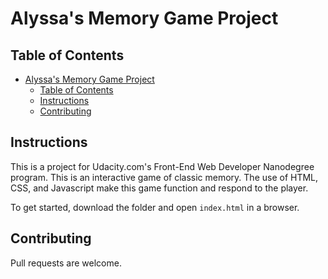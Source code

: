 # Alyssa's Memory Game Project

## Table of Contents

- [Alyssa's Memory Game Project](#alyssas-memory-game-project)
  - [Table of Contents](#table-of-contents)
  - [Instructions](#instructions)
  - [Contributing](#contributing)
  

## Instructions

This is a project for Udacity.com's Front-End Web Developer Nanodegree program. This is an interactive game of classic memory. The use of HTML, CSS, and Javascript make this game function and respond to the player. 

To get started, download the folder and open `index.html` in a browser. 

## Contributing

Pull requests are welcome.
